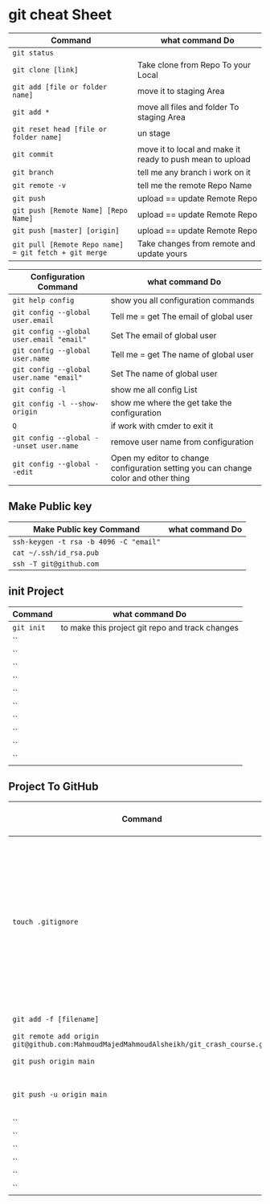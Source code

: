 # git cheat Sheet

| Command |what command Do|
| ----------- | ----------- |
|`git status`||
|`git clone [link]`|Take clone from Repo To your Local|
|`git add [file or folder name]`|move it to staging Area|
|`git add *`|move all files and folder To staging Area|
|`git reset head [file or folder name]`|un stage|
|`git commit`|move it to local and make it ready to push mean to upload|
|`git branch`|tell me any branch i work on it|
|`git remote -v`|tell me the remote Repo Name|
|`git push`|upload == update Remote Repo|
|`git push [Remote Name] [Repo Name]`|upload == update Remote Repo|
|`git push [master] [origin]`|upload == update Remote Repo|
|`git pull [Remote Repo name] = git fetch + git merge`|Take changes from remote and update yours|

|Configuration Command |what command Do|
| ----------- | ----------- |
|`git help config`|show you all configuration commands|
|`git config --global user.email`|Tell me = get  The email of global user|
|`git config --global user.email "email"`|Set The email of global user|
|`git config --global user.name`|Tell me = get  The name of global user|
|`git config --global user.name "email"`|Set The name of global user|
|`git config -l`|show me all config List|
|`git config -l --show-origin`|show me where the get take the configuration|
|`Q`|if work with cmder to exit it|
|`git config --global --unset user.name`|remove user name from configuration|
|`git config --global --edit`|Open my editor to change configuration setting you can change color and other thing|

## Make Public key

|Make Public key Command |what command Do|
| ----------- | ----------- |
|`ssh-keygen -t rsa -b 4096 -C "email"`||
|`cat ~/.ssh/id_rsa.pub`||
|`ssh -T git@github.com`||

## init Project

| Command |what command Do|
| ----------- | ----------- |
|`git init`|to make this project git repo and track changes|
|``||
|``||
|``||
|``||
|``||
|``||
|``||
|``||
|``||
|``||

## Project To GitHub

|Command |what command Do|
| ----------- | ----------- |
|`touch .gitignore`|ignore files and holder write inside it `*.log` => any file have this extend will ignore  second `!.vip` this file will not ignore or `folderName` will ignore it|
|`git add -f [filename]`|will add if it ignore|
|`git remote add origin git@github.com:MahmoudMajedMahmoudAlsheikh/git_crash_course.git`||
|`git push origin main`|make push|
|`git push -u origin main`|make pull first and second push|
|``||
|``||
|``||
|``||
|``||
|``||
